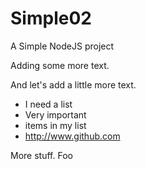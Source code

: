 Simple02
========

A Simple NodeJS project

Adding some more text.

And let's add a little more text.

- I need a list
- Very important 
- items in my list
- <http://www.github.com>

More stuff. Foo
